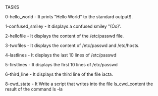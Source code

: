 TASKS 

0-hello_world - It prints "Hello World" to the standard output$.

1-confused_smiley - It displays a confused smiley "(Ôo)'.

2-hellofile - It displays the content of the /etc/passwd file.

3-twofiles - It displays the content of /etc/passwd and /etc/hosts.

4-lastlines - It displays the last 10 lines of /etc/passwd

5-firstlines - It displays the first 10 lines of /etc/passwd

6-third_line - It displays the third line of the file iacta.

8-cwd_state - It Write a script that writes into the file ls_cwd_content the result of the command ls -la
